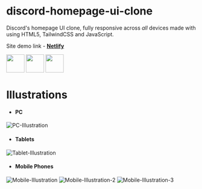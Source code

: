 # discord-homepage-ui-clone

Discord's homepage UI clone, fully responsive across _all_ devices made with using HTML5, TailwindCSS and JavaScript.

Site demo link - **[Netlify](https://dc-ui-clone-sm27.netlify.app)**

<p>
<img src="https://cdn.jsdelivr.net/gh/devicons/devicon/icons/javascript/javascript-original.svg" width="48px" height="48px"/>
<img src="https://cdn.jsdelivr.net/gh/devicons/devicon/icons/tailwindcss/tailwindcss-plain.svg" width="48px" height="48px"/>
<img src="https://cdn.jsdelivr.net/gh/devicons/devicon/icons/html5/html5-original-wordmark.svg" width="48px" height="48px"/>
</p>

# Illustrations

- #### PC
![PC-Illustration](https://media.discordapp.net/attachments/1077015607578460260/1077015627073597532/image.png?width=197&height=606)

- #### Tablets
![Tablet-Illustration](https://media.discordapp.net/attachments/1077015607578460260/1077015753355698176/image.png?width=148&height=605)

- #### Mobile Phones
![Mobile-Illustration](https://media.discordapp.net/attachments/1077015607578460260/1077016424255590461/IMG_20230220_052820.jpg?width=304&height=605)
![Mobile-Illustration-2](https://media.discordapp.net/attachments/1077015607578460260/1077016760290643998/Screenshot_2023-02-20-05-29-53-15_40deb401b9ffe8e1df2f1cc5ba480b12.jpg?width=272&height=605)
![Mobile-Illustration-3](https://media.discordapp.net/attachments/1077015607578460260/1077016825419800666/image.png?width=65&height=604)